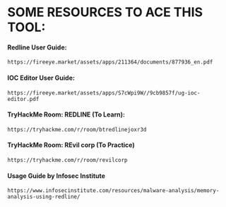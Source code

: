 # SOME RESOURCES TO ACE THIS TOOL:

#### Redline User Guide: 
`https://fireeye.market/assets/apps/211364/documents/877936_en.pdf`
#### IOC Editor User Guide: 
`https://fireeye.market/assets/apps/S7cWpi9W//9cb9857f/ug-ioc-editor.pdf`
#### TryHackMe Room: REDLINE (To Learn):
`https://tryhackme.com/r/room/btredlinejoxr3d`
#### TryHackMe Room: REvil corp (To Practice)
`https://tryhackme.com/r/room/revilcorp`
#### Usage Guide by Infosec Institute
`https://www.infosecinstitute.com/resources/malware-analysis/memory-analysis-using-redline/`
